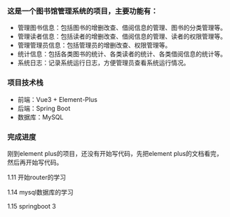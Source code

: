 ### 这是一个图书馆管理系统的项目，主要功能有：

- 管理图书信息：包括图书的增删改查、借阅信息的管理、图书的分类管理等。
- 管理读者信息：包括读者的增删改查、借阅信息的管理、读者的权限管理等。
- 管理管理员信息：包括管理员的增删改查、权限管理等。
- 统计信息：包括各类图书的统计、各类读者的统计、各类借阅信息的统计等。
- 系统日志：记录系统运行日志，方便管理员查看系统运行情况。

### 项目技术栈

- 前端：Vue3 + Element-Plus
- 后端：Spring Boot 
- 数据库：MySQL



### 完成进度

刚到element plus的项目，还没有开始写代码，先把element plus的文档看完，然后再开始写代码。

1.11 开始router的学习

1.14 mysql数据库的学习

1.15 springboot 3 